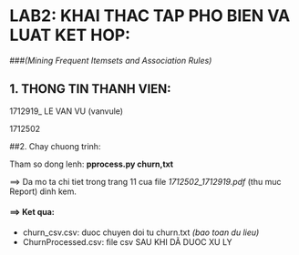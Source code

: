# LAB2: KHAI THAC TAP PHO BIEN VA LUAT KET HOP:
###*(Mining Frequent Itemsets and Association Rules)*
## 1. THONG TIN THANH VIEN:
1712919_ LE VAN VU (vanvule)

1712502

##2. Chay chuong trinh:

Tham so dong lenh: **pprocess.py churn,txt**

==> Da mo ta chi tiet trong trang 11 cua file *1712502_1712919.pdf* (thu muc Report) dinh kem.

#### ==> Ket qua:
- churn_csv.csv: duoc chuyen doi tu churn.txt *(bao toan du lieu)*
- ChurnProcessed.csv: file csv SAU KHI DÃ DUOC XU LY

